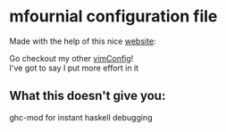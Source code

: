 # mfournial configuration file

Made with the help of this nice [website](http://marcgg.com/blog/2016/03/01/vimrc-example):

Go checkout my other [vimConfig](https://github.com/mfournial/vimMac)!  
I've got to say I put more effort in it

## What this doesn't give you:  
ghc-mod for instant haskell debugging
